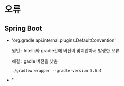 # 오류

## Spring Boot

- 'org.gradle.api.internal.plugins.DefaultConvention'

  원인 : Intellij와 gradle간에 버전이 맞지않아서 발생한 오류

  해결 : gadle 버전을 낮춤

  ```
  ./gradlew wrapper --gradle-version 5.6.4
  ```

- ''

